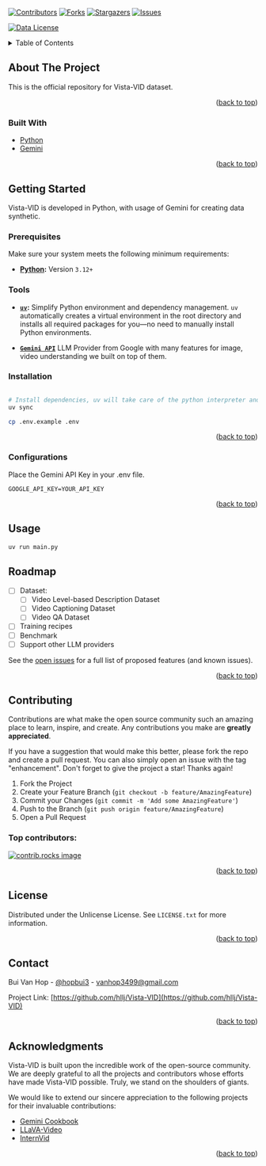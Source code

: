 <!-- Improved compatibility of back to top link: See: https://github.com/othneildrew/Best-README-Template/pull/73 -->
<a id="readme-top"></a>
<!--
*** Thanks for checking out the Best-README-Template. If you have a suggestion
*** that would make this better, please fork the repo and create a pull request
*** or simply open an issue with the tag "enhancement".
*** Don't forget to give the project a star!
*** Thanks again! Now go create something AMAZING! :D
-->



<!-- PROJECT SHIELDS -->
<!--
*** I'm using markdown "reference style" links for readability.
*** Reference links are enclosed in brackets [ ] instead of parentheses ( ).
*** See the bottom of this document for the declaration of the reference variables
*** for contributors-url, forks-url, etc. This is an optional, concise syntax you may use.
*** https://www.markdownguide.org/basic-syntax/#reference-style-links
-->
[![Contributors][contributors-shield]][contributors-url]
[![Forks][forks-shield]][forks-url]
[![Stargazers][stars-shield]][stars-url]
[![Issues][issues-shield]][issues-url]

[![Data License][data-license-shield]][data-license-url]



<!-- PROJECT LOGO -->
<!-- <br />
<div align="center">
  <a href="https://github.com/othneildrew/Best-README-Template">
    <img src="images/logo.png" alt="Logo" width="80" height="80">
  </a>

  <h3 align="center">Best-README-Template</h3>

  <p align="center">
    An awesome README template to jumpstart your projects!
    <br />
    <a href="https://github.com/othneildrew/Best-README-Template"><strong>Explore the docs »</strong></a>
    <br />
    <br />
    <a href="https://github.com/othneildrew/Best-README-Template">View Demo</a>
    &middot;
    <a href="https://github.com/othneildrew/Best-README-Template/issues/new?labels=bug&template=bug-report---.md">Report Bug</a>
    &middot;
    <a href="https://github.com/othneildrew/Best-README-Template/issues/new?labels=enhancement&template=feature-request---.md">Request Feature</a>
  </p>
</div> -->



<!-- TABLE OF CONTENTS -->
<details>
  <summary>Table of Contents</summary>
  <ol>
    <li>
      <a href="#about-the-project">About The Project</a>
      <ul>
        <li><a href="#built-with">Built With</a></li>
      </ul>
    </li>
    <li>
      <a href="#getting-started">Getting Started</a>
      <ul>
        <li><a href="#prerequisites">Prerequisites</a></li>
        <li><a href="#installation">Installation</a></li>
        <li><a href="#configurations">Configurations</a></li>
      </ul>
    </li>
    <li><a href="#usage">Usage</a></li>
    <li><a href="#roadmap">Roadmap</a></li>
    <li><a href="#contributing">Contributing</a></li>
    <li><a href="#license">License</a></li>
    <li><a href="#contact">Contact</a></li>
    <li><a href="#acknowledgments">Acknowledgments</a></li>
  </ol>
</details>



<!-- ABOUT THE PROJECT -->
## About The Project

This is the official repository for Vista-VID dataset.

<p align="right">(<a href="#readme-top">back to top</a>)</p>


### Built With

* [Python][Python-url]
* [Gemini][Gemini-url]


<p align="right">(<a href="#readme-top">back to top</a>)</p>



<!-- GETTING STARTED -->
## Getting Started

Vista-VID is developed in Python, with usage of Gemini for creating data synthetic.

### Prerequisites

Make sure your system meets the following minimum requirements:

- **[Python](https://www.python.org/downloads/):** Version `3.12+`

### Tools

- **[`uv`](https://docs.astral.sh/uv/getting-started/installation/):**
    Simplify Python environment and dependency management. `uv` automatically creates a virtual environment in the root directory and installs all required packages for you—no need to manually install Python environments.

- **[`Gemini API`](https://ai.google.dev/)**
    LLM Provider from Google with many features for image, video understanding we built on  top of them.

### Installation

```sh

# Install dependencies, uv will take care of the python interpreter and venv creation, and install the required packages
uv sync

cp .env.example .env
```

<p align="right">(<a href="#readme-top">back to top</a>)</p>



<!-- USAGE EXAMPLES -->
### Configurations

Place the Gemini API Key in your .env file.

```
GOOGLE_API_KEY=YOUR_API_KEY
```

<p align="right">(<a href="#readme-top">back to top</a>)</p>

## Usage

```python
uv run main.py
```

<!-- ROADMAP -->
## Roadmap

- [ ] Dataset:
    - [ ] Video Level-based Description Dataset
    - [ ] Video Captioning Dataset
    - [ ] Video QA Dataset

- [ ] Training recipes
- [ ] Benchmark
- [ ] Support other LLM providers

See the [open issues](https://github.com/hllj/Vista-VID/issues) for a full list of proposed features (and known issues).

<p align="right">(<a href="#readme-top">back to top</a>)</p>



<!-- CONTRIBUTING -->
## Contributing

Contributions are what make the open source community such an amazing place to learn, inspire, and create. Any contributions you make are **greatly appreciated**.

If you have a suggestion that would make this better, please fork the repo and create a pull request. You can also simply open an issue with the tag "enhancement".
Don't forget to give the project a star! Thanks again!

1. Fork the Project
2. Create your Feature Branch (`git checkout -b feature/AmazingFeature`)
3. Commit your Changes (`git commit -m 'Add some AmazingFeature'`)
4. Push to the Branch (`git push origin feature/AmazingFeature`)
5. Open a Pull Request

### Top contributors:

<a href="https://github.com/hllj/Vista-VID/graphs/contributors">
  <img src="https://contrib.rocks/image?repo=hllj/Vista-VID" alt="contrib.rocks image" />
</a>

<p align="right">(<a href="#readme-top">back to top</a>)</p>



<!-- LICENSE -->
## License

Distributed under the Unlicense License. See `LICENSE.txt` for more information.

<p align="right">(<a href="#readme-top">back to top</a>)</p>



<!-- CONTACT -->
## Contact

Bui Van Hop - [@hopbui3](https://x.com/hopbui3) - vanhop3499@gmail.com

Project Link: [https://github.com/hllj/Vista-VID](https://github.com/hllj/Vista-VID)

<p align="right">(<a href="#readme-top">back to top</a>)</p>



<!-- ACKNOWLEDGMENTS -->
## Acknowledgments

Vista-VID is built upon the incredible work of the open-source community. We are deeply grateful to all the projects and contributors whose efforts have made Vista-VID possible. Truly, we stand on the shoulders of giants.

We would like to extend our sincere appreciation to the following projects for their invaluable contributions:

* [Gemini Cookbook](https://github.com/google-gemini/cookbook)
* [LLaVA-Video](https://llava-vl.github.io/blog/2024-09-30-llava-video/)
* [InternVid](https://github.com/OpenGVLab/InternVideo/tree/main/Data/InternVid)


<p align="right">(<a href="#readme-top">back to top</a>)</p>



<!-- MARKDOWN LINKS & IMAGES -->
<!-- https://www.markdownguide.org/basic-syntax/#reference-style-links -->
[contributors-shield]: https://img.shields.io/github/contributors/hllj/Vista-VID.svg?style=for-the-badge
[contributors-url]: https://github.com/hllj/Vista-VID/graphs/contributors
[forks-shield]: https://img.shields.io/github/forks/hllj/Vista-VID.svg?style=for-the-badge
[forks-url]: https://github.com/hllj/Vista-VID/network/members
[stars-shield]: https://img.shields.io/github/stars/hllj/Vista-VID.svg?style=for-the-badge
[stars-url]: https://github.com/hllj/Vista-VID/stargazers
[issues-shield]: https://img.shields.io/github/issues/hllj/Vista-VID.svg?style=for-the-badge
[issues-url]: https://github.com/hllj/Vista-VID/issues
[data-license-shield]: https://img.shields.io/badge/Data%20License-CC%20By%20NC%204.0-red.svg
[data-license-url]: https://img.shields.io/badge/Data%20License-CC%20By%20NC%204.0-red.svg

[Python-url]: https://www.python.org/
[Gemini-url]: https://gemini.google.com/